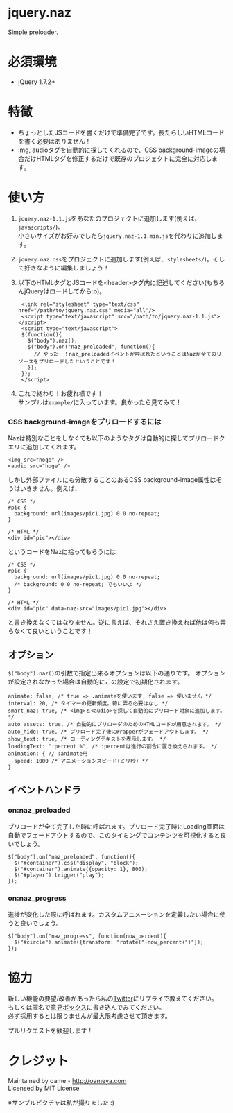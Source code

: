 # jquery.naz

Simple preloader.

# 必須環境

* jQuery 1.7.2+

# 特徴

* ちょっとしたJSコードを書くだけで準備完了です。長たらしいHTMLコードを書く必要はありません！
* img, audioタグを自動的に探してくれるので、CSS background-imageの場合だけHTMLタグを修正するだけで既存のプロジェクトに完全に対応します。

# 使い方

1. `jquery.naz-1.1.js`をあなたのプロジェクトに追加します(例えば、`javascripts/`)。  
小さいサイズがお好みでしたら`jquery.naz-1.1.min.js`を代わりに追加します。
2. `jquery.naz.css`をプロジェクトに追加します(例えば、`stylesheets/`)。そして好きなように編集しましょう！
3. 以下のHTMLタグとJSコードを&lt;header&gt;タグ内に記述してください(もちろんjQueryはロードしてから:o)。

        <link rel="stylesheet" type="text/css" href="/path/to/jquery.naz.css" media="all"/>
  	    <script type="text/javascript" src="/path/to/jquery.naz-1.1.js"></script>
  	    <script type="text/javascript">
  	    $(function(){
          $("body").naz();
    	  $("body").on("naz_preloaded", function(){
      	    // やったー！naz_preloadedイベントが呼ばれたということはNazが全てのリソースをプリロードしたということです！
          });
   	    });
  	    </script>

4. これで終わり！お疲れ様です！  
サンプルは`example/`に入っています。良かったら見てみて！

### CSS background-imageをプリロードするには

Nazは特別なことをしなくても以下のようなタグは自動的に探してプリロードクエリに追加してくれます。

	<img src="hoge" />
	<audio src="hoge" />

しかし外部ファイルにも分散することのあるCSS background-image属性はそうはいきません。例えば、  

	/* CSS */
	#pic {
	  background: url(images/pic1.jpg) 0 0 no-repeat;
	}
	
	/* HTML */
	<div id="pic"></div>

というコードをNazに拾ってもらうには

	/* CSS */
	#pic {
	  background: url(images/pic1.jpg) 0 0 no-repeat;
	  /* background: 0 0 no-repeat; でもいいよ */
	}
	
	/* HTML */
	<div id="pic" data-naz-src="images/pic1.jpg"></div>

と書き換えなくてはなりません。逆に言えば、それさえ置き換えれば他は何も弄らなくて良いということです！

## オプション

`$("body").naz()`の引数で指定出来るオプションは以下の通りです。
オプションが設定されなかった場合は自動的にこの設定で初期化されます。
    
    animate: false, /* true => .animateを使います, false => 使いません */
    interval: 20, /* タイマーの更新頻度。特に弄る必要はなし */
    smart_naz: true, /* <img>と<audio>を探して自動的にプリロード対象に追加します。 */
    auto_assets: true, /* 自動的にプリローダのためのHTMLコードが用意されます。 */
    auto_hide: true, /* プリロード完了後にWrapperがフェードアウトします。 */
    show_text: true, /* ローディングテキストを表示します。 */
    loadingText: ":percent %", /* :percentは進行の割合に置き換えられます。 */
    animation: { // :animate用
      speed: 1000 /* アニメーションスピード(ミリ秒) */
    }

## イベントハンドラ

### on:naz_preloaded

プリロードが全て完了した時に呼ばれます。プリロード完了時にLoading画面は自動でフェードアウトするので、このタイミングでコンテンツを可視化すると良いでしょう。

	$("body").on("naz_preloaded", function(){
      $("#container").css("display", "block");
      $("#container").animate({opacity: 1}, 800);
      $("#player").trigger("play");
    });

### on:naz_progress

進捗が変化した際に呼ばれます。カスタムアニメーションを定義したい場合に使うと良いでしょう。

	$("body").on("naz_progress", function(now_percent){
	  $("#circle").animate({transform: "rotate("+now_percent+")"});
	});

# 協力

新しい機能の要望/改善があったら私の[Twitter](http://twitter.com/o_ame)にリプライで教えてください。  
もしくは匿名で[意見ボックス](http://tracht.ameapp.com/w/5)に書き込んでみてください。  
必ず採用するとは限りませんが最大限考慮させて頂きます。

プルリクエストを歓迎します！

# クレジット

Maintained by oame - http://oameya.com  
Licensed by MIT License

※サンプルピクチャは私が撮りました :)